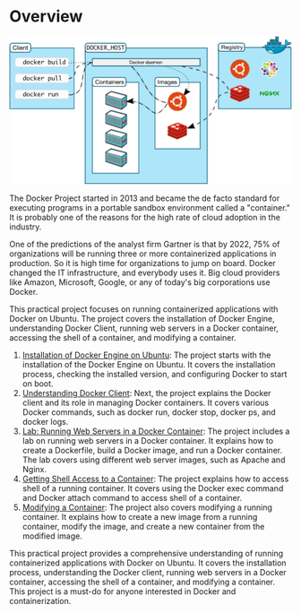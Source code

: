 # Overview
![Untitled](assets/overview.png)

The Docker Project started in 2013 and became the de facto standard for executing programs in a portable sandbox environment called a "container." It is probably one of the reasons for the high rate of cloud adoption in the industry.

One of the predictions of the analyst firm Gartner is that by 2022, 75% of organizations will be running three or more containerized applications in production. So it is high time for organizations to jump on board. Docker changed the IT infrastructure, and everybody uses it. Big cloud providers like Amazon, Microsoft, Google, or any of today's big corporations use Docker.

This practical project focuses on running containerized applications with Docker on Ubuntu. The project covers the installation of Docker Engine, understanding Docker Client, running web servers in a Docker container, accessing the shell of a container, and modifying a container.

1. [Installation of Docker Engine on Ubuntu](1-installing-docker-engine-on-ubuntu.md): The project starts with the installation of the Docker Engine on Ubuntu. It covers the installation process, checking the installed version, and configuring Docker to start on boot.
2. [Understanding Docker Client](2-the-docker-client.md): Next, the project explains the Docker client and its role in managing Docker containers. It covers various Docker commands, such as docker run, docker stop, docker ps, and docker logs.
3. [Lab: Running Web Servers in a Docker Container](3-lab-running-webservers-in-a-docker-container.md): The project includes a lab on running web servers in a Docker container. It explains how to create a Dockerfile, build a Docker image, and run a Docker container. The lab covers using different web server images, such as Apache and Nginx.
4. [Getting Shell Access to a Container](4-getting-shell-access-to-a-container.md): The project explains how to access shell of a running container. It covers using the Docker exec command and Docker attach command to access shell of a container.
5. [Modifying a Container](5-modifying-a-container.md): The project also covers modifying a running container. It explains how to create a new image from a running container, modify the image, and create a new container from the modified image.

This practical project provides a comprehensive understanding of running containerized applications with Docker on Ubuntu. It covers the installation process, understanding the Docker client, running web servers in a Docker container, accessing the shell of a container, and modifying a container. This project is a must-do for anyone interested in Docker and containerization.
